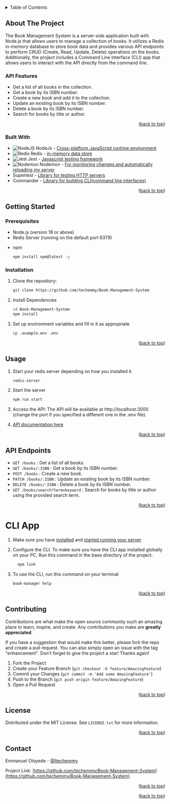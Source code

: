 <a name="readme-top" id="readme-top"></a>

<!-- TABLE OF CONTENTS -->
<details>
  <summary>Table of Contents</summary>
  <ol>
    <li>
      <a href="#about-the-project">About The Project</a>
      <ul>
        <li><a href="#built-with">Built With</a></li>
      </ul>
    </li>
    <li>
      <a href="#getting-started">Getting Started</a>
      <ul>
        <li><a href="#prerequisites">Prerequisites</a></li>
        <li><a href="#installation">Installation</a></li>
      </ul>
    </li>
    <li><a href="#usage">Usage</a></li>
    <li><a href="#api-endpoints">API Endpoints</a></li>
    <li><a href="#cli-app">CLI App</a></li>
    <li><a href="#contributing">Contributing</a></li>
    <li><a href="#license">License</a></li>
    <li><a href="#contact">Contact</a></li>
  </ol>
</details>



<!-- ABOUT THE PROJECT -->
## About The Project

The Book Management System is a server-side application built with Node.js that allows users to manage a collection of books. It utilizes a Redis in-memory database to store book data and provides various API endpoints to perform CRUD (Create, Read, Update, Delete) operations on the books. Additionally, the project includes a Command Line Interface (CLI) app that allows users to interact with the API directly from the command line.

### API Features

- Get a list of all books in the collection.
- Get a book by its ISBN number.
- Create a new book and add it to the collection.
- Update an existing book by its ISBN number.
- Delete a book by its ISBN number.
- Search for books by title or author.

<p align="right">(<a href="#readme-top">back to top</a>)</p>



### Built With

* ![NodeJS](https://img.shields.io/badge/node.js-6DA55F?style=for-the-badge&logo=node.js&logoColor=white) NodeJs - [Cross-platform JavaScript runtime environment](https://nodejs.org/)
* ![Redis](https://img.shields.io/badge/redis-%23DD0031.svg?style=for-the-badge&logo=redis&logoColor=white) Redis - [in-memory data store](https://redis.io/)
* ![Jest](https://img.shields.io/badge/-jest-%23C21325?style=for-the-badge&logo=jest&logoColor=white) Jest - [Javascript testing framework](https://jestjs.io/)
* ![Nodemon](https://img.shields.io/badge/NODEMON-%23323330.svg?style=for-the-badge&logo=nodemon&logoColor=%BBDEAD) Nodemon - [For monitoring changes and automatically reloading my server](https://nodemon.io/)
* Supertest - [Library for testing HTTP servers](https://www.npmjs.com/package/supertest)
* Commander - [Library for building CLI(command line interfaces)](npmjs.com/package/commander)

<p align="right">(<a href="#readme-top">back to top</a>)</p>



<!-- GETTING STARTED -->
## Getting Started
### Prerequisites

- Node.js (version 18 or above)
- Redis Server (running on the default port 6379)

* npm
  ```sh
  npm install npm@latest -g
  ```

### Installation

1. Clone the repository:
   ```sh
   git clone https://github.com/techemmy/Book-Management-System
   ```
2. Install Dependencies
   ```sh
   cd Book-Management-System
   npm install
   ```
3. Set up environment variables and fill in it as appropriate
   ```sh
   cp .example.env .env
   ```


<p align="right">(<a href="#readme-top">back to top</a>)</p>

## Usage

1. Start your redis server depending on how you installed it
   ```sh
   redis-server
   ```
2. Start the server
   ```sh
   npm run start
   ```

3. Access the API:
The API will be available at http://localhost:3000 (change the port if you specified a different one in the .env file).
4. [API documentation here](https://documenter.getpostman.com/view/11729879/2s9XxtxagQ)

<p align="right">(<a href="#readme-top">back to top</a>)</p>

## API Endpoints
- `GET /books` : Get a list of all books.
- `GET /books/:ISBN` : Get a book by its ISBN number.
- `POST /books` : Create a new book.
- `PATCH /books/:ISBN` : Update an existing book by its ISBN number.
- `DELETE /books/:ISBN` : Delete a book by its ISBN number.
- `GET /books/search?term=keyword` : Search for books by title or author using the provided search term.
<p align="right">(<a href="#readme-top">back to top</a>)</p>


# CLI App
1. Make sure you have <a href="#installation">installed</a> and <a href="#usage">started running your server</a>

2. Configure the CLI.
  To make sure you have the CLI app installed globally on your PC, Run this command in the base directory of the project:
   ```sh
     npm link
   ```

3. To use the CLI, run this command on your terminal
   ```sh
   book-manager help
   ```

<p align="right">(<a href="#readme-top">back to top</a>)</p>


<!-- CONTRIBUTING -->
## Contributing

Contributions are what make the open source community such an amazing place to learn, inspire, and create. Any contributions you make are **greatly appreciated**.

If you have a suggestion that would make this better, please fork the repo and create a pull request. You can also simply open an issue with the tag "enhancement".
Don't forget to give the project a star! Thanks again!

1. Fork the Project
2. Create your Feature Branch (`git checkout -b feature/AmazingFeature`)
3. Commit your Changes (`git commit -m 'Add some AmazingFeature'`)
4. Push to the Branch (`git push origin feature/AmazingFeature`)
5. Open a Pull Request

<p align="right">(<a href="#readme-top">back to top</a>)</p>



<!-- LICENSE -->
## License

Distributed under the MIT License. See `LICENSE.txt` for more information.

<p align="right">(<a href="#readme-top">back to top</a>)</p>



<!-- CONTACT -->
## Contact

Emmanuel Oloyede - [@Itechemmy](https://twitter.com/Itechemmy)

Project Link: [https://github.com/techemmy/Book-Management-System](https://github.com/techemmy/Book-Management-System)

<p align="right">(<a href="#readme-top">back to top</a>)</p>


<p align="right">(<a href="#readme-top">back to top</a>)</p>
